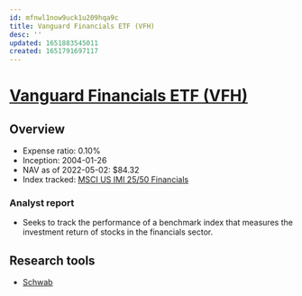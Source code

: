 ```yaml
---
id: mfnwl1now9uck1u209hqa9c
title: Vanguard Financials ETF (VFH)
desc: ''
updated: 1651883545011
created: 1651791697117
---
```

# [Vanguard Financials ETF (VFH)](https://etfdb.com/etf/VFH/#etf-ticker-profile)

## Overview

- Expense ratio: 0.10%
- Inception: 2004-01-26
- NAV as of 2022-05-02: $84.32
- Index tracked: [MSCI US IMI 25/50 Financials](https://etfdb.com/index/msci-us-imi-2550-financials/)

### Analyst report

- Seeks to track the performance of a benchmark index that measures the investment return of stocks in the financials sector.

## Research tools

- [Schwab](https://www.schwab.com/research/etfs/quotes/summary/vfh)